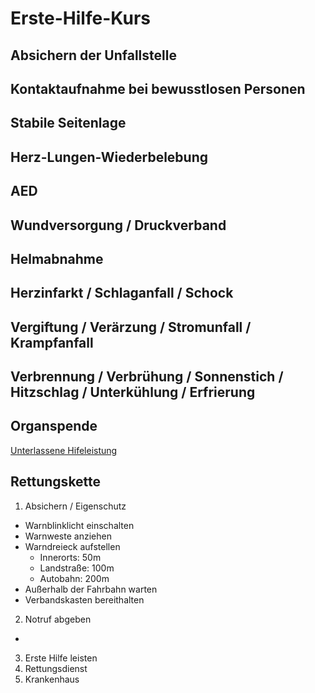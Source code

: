 # Erste-Hilfe-Kurs
## Absichern der Unfallstelle
## Kontaktaufnahme bei bewusstlosen Personen
## Stabile Seitenlage
## Herz-Lungen-Wiederbelebung
## AED
## Wundversorgung / Druckverband
## Helmabnahme
## Herzinfarkt / Schlaganfall / Schock
## Vergiftung / Verärzung / Stromunfall / Krampfanfall
## Verbrennung / Verbrühung / Sonnenstich / Hitzschlag / Unterkühlung / Erfrierung
## Organspende
[Unterlassene Hifeleistung](https://www.gesetze-im-internet.de/stgb/__323c.html)  
## Rettungskette
1. Absichern / Eigenschutz  
- Warnblinklicht einschalten
- Warnweste anziehen
- Warndreieck aufstellen
  - Innerorts: 50m
  - Landstraße: 100m
  - Autobahn: 200m
- Außerhalb der Fahrbahn warten
- Verbandskasten bereithalten
2. Notruf abgeben  
- 
3. Erste Hilfe leisten
4. Rettungsdienst
5. Krankenhaus
